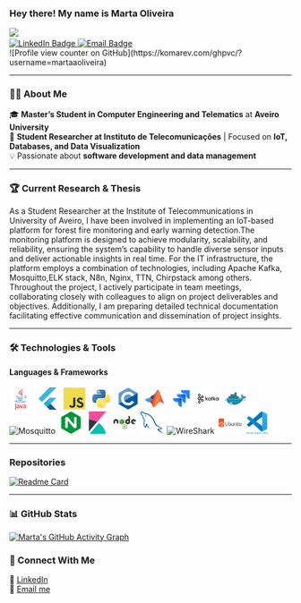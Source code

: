 ### Hey there! My name is Marta Oliveira  

<div id="header" align="left">
  <img src="https://media.giphy.com/media/v1.Y2lkPTc5MGI3NjExOGlrNG1sNDI3cmhyY3E3OGVncXFvcTlkbGRnOTEzNmxpOXZ3NHhqZiZlcD12MV9pbnRlcm5hbF9naWZfYnlfaWQmY3Q9Zw/6ib6KPmkeAjDTxMxij/giphy.gif" width="200"/>
</div>  

<div id="badges">
  <a href="https://www.linkedin.com/in/marta-oliveira-58b668197/">
    <img src="https://img.shields.io/badge/LinkedIn-blue?style=for-the-badge&logo=linkedin&logoColor=white" alt="LinkedIn Badge"/>
  </a>
  <a href="mailto:marta.alex@ua.pt">
    <img src="https://img.shields.io/badge/Email-marta.alex%40ua.pt-red?style=for-the-badge&logo=gmail&logoColor=white" alt="Email Badge"/>
  </a>
</div>  
![Profile view counter on GitHub](https://komarev.com/ghpvc/?username=martaaoliveira)

---

### 👩‍💻 About Me  
🎓 **Master’s Student in Computer Engineering and Telematics** at **Aveiro University**  
🔬 **Student Researcher at Instituto de Telecomunicações** | Focused on **IoT, Databases, and Data Visualization**  
💡 Passionate about **software development and data management**  

---

### 🏆 Current Research & Thesis  
As a Student Researcher at the Institute of Telecommunications in University of Aveiro, I have been
involved in implementing an IoT-based platform for forest fire monitoring and early warning
detection.The monitoring platform is designed to achieve modularity, scalability, and reliability,
ensuring the system’s capability to handle diverse sensor inputs and deliver actionable insights in
real time.
For the IT infrastructure, the platform employs a combination of technologies, including Apache
Kafka, Mosquitto,ELK stack, N8n, Nginx, TTN, Chirpstack among others.
Throughout the project, I actively participate in team meetings, collaborating closely with colleagues
to align on project deliverables and objectives. Additionally, I am preparing detailed technical
documentation facilitating effective communication and dissemination of project insights. 

---

### 🛠️ Technologies & Tools  
#### **Languages & Frameworks**  
<div>
  <img src="https://github.com/devicons/devicon/blob/master/icons/java/java-original-wordmark.svg" title="Java" alt="Java" width="40" height="40"/>&nbsp;
  <img src="https://github.com/devicons/devicon/blob/master/icons/flutter/flutter-original.svg" title="Flutter" alt="Flutter" width="40" height="40"/>&nbsp;
  <img src="https://github.com/devicons/devicon/blob/master/icons/javascript/javascript-original.svg" title="JavaScript" alt="JavaScript" width="40" height="40"/>&nbsp;
  <img src="https://github.com/devicons/devicon/blob/master/icons/python/python-original.svg" title="Python" alt="Python" width="40" height="40"/>&nbsp;
  <img src="https://github.com/devicons/devicon/blob/master/icons/c/c-original.svg" title="C" alt="C" width="40" height="40"/>&nbsp; 
  <img src="https://github.com/devicons/devicon/blob/master/icons/matlab/matlab-original.svg"  title="MATLAB" alt="MATLAB" width="40" height="40"/>&nbsp;
  <img src="https://github.com/devicons/devicon/blob/master/icons/jira/jira-original.svg" title="Jira" alt="Jira" width="40" height="40"/>&nbsp;
  <img src="https://github.com/devicons/devicon/blob/master/icons/apachekafka/apachekafka-original-wordmark.svg" title="Kafka" alt="Kafka" width="40" height="40"/>&nbsp;
  <img src="https://github.com/devicons/devicon/blob/master/icons/docker/docker-original.svg" title="Docker" alt="Docker" width="40" height="40"/>&nbsp;
  <img src="https://github.com/mqtt/mqttorg-graphics/blob/master/svg/mqtt-icon-solid.svg" title="Mosquitto" alt="Mosquitto" width="40" height="40"/>&nbsp;  
  <img src="https://github.com/devicons/devicon/blob/master/icons/nginx/nginx-original.svg" title="Nginx" alt="Nginx" width="40" height="40"/>&nbsp;  
  <img src="https://github.com/devicons/devicon/blob/master/icons/kibana/kibana-original.svg" title="Kibana" alt="Kibana" width="40" height="40"/>&nbsp;  
  <img src="https://github.com/devicons/devicon/blob/master/icons/nodejs/nodejs-original-wordmark.svg" title="Node JS " alt="Node js" width="40" height="40"/>&nbsp;  
  <img src="https://github.com/devicons/devicon/blob/master/icons/mysql/mysql-original.svg" title="Mysql " alt="Mysql" width="40" height="40"/>&nbsp;  
  <img src="https://upload.wikimedia.org/wikipedia/commons/d/df/Wireshark_icon.svg" title="WireShark " alt="WireShark" width="40" height="40"/>&nbsp;  
  <img src="https://github.com/devicons/devicon/blob/master/icons/ubuntu/ubuntu-original-wordmark.svg" title="Ubuntu " alt="Ubuntu" width="40" height="40"/>&nbsp;  
  <img src="https://github.com/devicons/devicon/blob/master/icons/vscode/vscode-original-wordmark.svg" title="vscode " alt="vscode" width="40" height="40"/>&nbsp;  


</div> 

---

### Repositories  

[![Readme Card](https://github-readme-stats.vercel.app/api/pin/?username=martaaoliveira&repo=UA-Course-MIECT)](https://github.com/martaaoliveira/UA-Course-MIECT)


---

### 📊 GitHub Stats  
[![Marta's GitHub Activity Graph](https://github-readme-activity-graph.vercel.app/graph?username=martaaoliveira&theme=react-dark&area=true&custom_title=My%20GitHub%20Activity%20Graph&hide_border=true)](https://github.com/ashutosh00710/github-readme-activity-graph)

### 🔗 Connect With Me  
💼 [LinkedIn](https://www.linkedin.com/in/marta-oliveira-58b668197/)  
📧 [Email me](mailto:marta.alex@ua.pt)  
